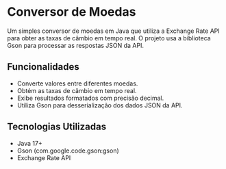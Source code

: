 # Conversor de Moedas
 
Um simples conversor de moedas em Java que utiliza a Exchange Rate API para obter as taxas de câmbio em tempo real.
O projeto usa a biblioteca Gson para processar as respostas JSON da API.

## Funcionalidades

* Converte valores entre diferentes moedas.
* Obtém as taxas de câmbio em tempo real.
* Exibe resultados formatados com precisão decimal.
* Utiliza Gson para desserialização dos dados JSON da API.

## Tecnologias Utilizadas

* Java 17+
* Gson (com.google.code.gson:gson)
* Exchange Rate API